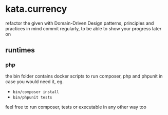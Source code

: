# kata.currency

refactor the given with Domain-Driven Design patterns, principles and practices in mind
commit regularly, to be able to show your progress later on

## runtimes

### php

the bin folder contains docker scripts to run composer, php and phpunit in case you would need it, eg. 
- `bin/composer install` 
- `bin/phpunit tests`

feel free to run composer, tests or executable in any other way too
